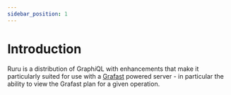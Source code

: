 ```yaml
---
sidebar_position: 1
---
```


# Introduction

Ruru is a distribution of Graph*i*QL with enhancements that make it particularly
suited for use with a [Grafast](/grafast/) powered server - in particular the
ability to view the Grafast plan for a given operation.
